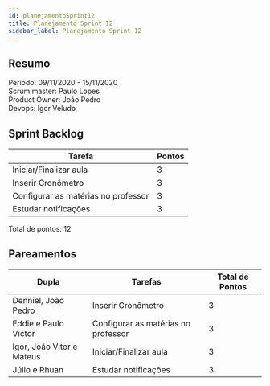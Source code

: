 ```yaml
---
id: planejamentoSprint12
title: Planejamento Sprint 12
sidebar_label: Planejamento Sprint 12
---
```


## Resumo

Período: 09/11/2020 - 15/11/2020 <br>
Scrum master: Paulo Lopes <br>
Product Owner: João Pedro <br>
Devops: Igor Veludo <br>

## Sprint Backlog

| Tarefa | Pontos |
|--------|--------|
| Iniciar/Finalizar aula | 3 |
| Inserir Cronômetro | 3 |
| Configurar as matérias no professor | 3 |
| Estudar notificações | 3 |

Total de pontos: 12

## Pareamentos

| Dupla | Tarefas | Total de Pontos |
|-------|---------|-----------------|
| Denniel, João Pedro | Inserir Cronômetro | 3 |
| Eddie e Paulo Victor | Configurar as matérias no professor | 3 |
| Igor, João Vitor e Mateus | Iniciar/Finalizar aula | 3 |
| Júlio e Rhuan | Estudar notificações | 3 |
